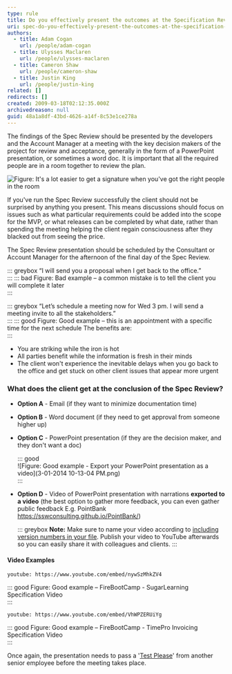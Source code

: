 ```yaml
---
type: rule
title: Do you effectively present the outcomes at the Specification Review presentation?
uri: spec-do-you-effectively-present-the-outcomes-at-the-specification-review-presentation
authors:
  - title: Adam Cogan
    url: /people/adam-cogan
  - title: Ulysses Maclaren
    url: /people/ulysses-maclaren
  - title: Cameron Shaw
    url: /people/cameron-shaw
  - title: Justin King
    url: /people/justin-king
related: []
redirects: []
created: 2009-03-18T02:12:35.000Z
archivedreason: null
guid: 48a1a8df-43bd-4626-a14f-8c53e1ce278a
---
```

The findings of the Spec Review should be presented by the developers and the Account Manager at a meeting with the key decision makers of the project for review and acceptance, generally in the form of a PowerPoint presentation, or sometimes a word doc. It is important that all the required people are in a room together to review the plan.

<!--endintro-->

![Figure: It's a lot easier to get a signature when you've got the right people in the room](ProjectManagement\_DecisionMakers\_Small.jpg)  

If you've run the Spec Review successfully the client should not be surprised by anything you present. This means discussions should focus on issues such as what particular requirements could be added into the scope for the MVP, or what releases can be completed by what date, rather than spending the meeting helping the client regain consciousness after they blacked out from seeing the price.

The Spec Review presentation should be scheduled by the Consultant or Account Manager for the afternoon of the final day of the Spec Review.

::: greybox
“I will send you a proposal when I get back to the office.”  
:::
::: bad
Figure: Bad example – a common mistake is to tell the client you will complete it later     
:::

::: greybox
“Let’s schedule a meeting now for Wed 3 pm. I will send a meeting invite to all the stakeholders.”  
:::
::: good
Figure: Good example – this is an appointment with a specific time for the next schedule The benefits are:  
:::

* You are striking while the iron is hot
* All parties benefit while the information is fresh in their minds
* The client won't experience the inevitable delays when you go back to the office and get stuck on other client issues that appear more urgent

### What does the client get at the conclusion of the Spec Review? 
   
* **Option A** - Email (if they want to minimize documentation time)

* **Option B** - Word document (if they need to get approval from someone higher up)

* **Option C** - PowerPoint presentation (if they are the decision maker, and they don't want a doc)

  ::: good  
  ![Figure: Good example - Export your PowerPoint presentation as a video](3-01-2014 10-13-04 PM.png)  
  :::

* **Option D** - Video of PowerPoint presentation with narrations **exported to a video** (the best option to gather more feedback, you can even gather public feedback E.g. PointBank https://sswconsulting.github.io/PointBank/)

  ::: greybox
  **Note:** Make sure to name your video according to [including version numbers in your file](/post-production-do-you-use-a-version-number-on-your-videos). Publish your video to YouTube afterwards so you can easily share it with colleagues and clients.
  :::
  
#### Video Examples 

`youtube: https://www.youtube.com/embed/nywSzMhkZV4`

::: good
Figure: Good example – FireBootCamp - SugarLearning Specification Video      
:::

`youtube: https://www.youtube.com/embed/VhWPZERUiYg`

::: good
Figure: Good example – FireBootCamp - TimePro Invoicing Specification Video  
:::

Once again, the presentation needs to pass a '[Test Please](/conduct-a-test-please-internally-and-then-with-the-client)' from another senior employee before the meeting takes place.
